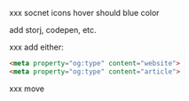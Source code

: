 
xxx socnet icons hover should blue color


add storj, codepen, etc.

xxx add either:
```html
<meta property="og:type" content="website">
<meta property="og:type" content="article">
```

xxx move <style> to bottom to avoid leaks:    fgrep '<style>' $(finddot html)
xxx autogen rss
xxx mobile size tables
xxx .newest only defined 2nd request / when localStorage is read from prior 1st request as of now

Your posts or directories of posts, should ideally natural sort in time order, examples:
  2022-11-03-a-birthday.md
  2020-10-31-halloween-fun.md

  2022/11/03/a-birthday.md
  2020/10/31/halloween-fun.md


goals: 0 config/0 build; pull in info from multiple blogs; parents can do it

wget -qO- 'https://api.github.com/repos/traceypooh/blogtini/git/trees/main?recursive=true'

tech terminal try-out:
  wget https://raw.githubusercontent.com/traceypooh/test1/main/index.html
  wget https://raw.githubusercontent.com/traceypooh/test1/main/README.md
  [edit 1st real post in README.md]
  [open in Safari; Developer Menu; check `Disable Cross-Origin Restrictions` during development
  open index.html
  [Developer Menu; uncheck `Disable Cross-Origin Restrictions` when done


existing GH repo try-out: /?preview=github/repo-name    (we'll use GH API to find .md files)
existing WP try-out: /?preview=URL/feed (atom or RSS)

could host entire thing in codepen, etc.?!

xxx go to blogtini.com -> enter in your username and repo and show them how it looks!

nav search box that prefills google search site:xxx AND ..


xxx gist: either: public GH repo w/ dir of .md files *or* WP/private and parse atom feed..
xxx JS/CSS versioning..

github.com cookie: dotcom_user
https://jekyll.github.io/github-metadata/site.github/

minimum:
setup GH account
visit: https://github.com/traceypooh/blogtini
press [Y Fork] button in upper right
(fork to your account)
hit [⚙️ Settings] in upper right
[🗂️ Pages] left menu
enable GH actions xxx

[pipeline will start..]

wait a few minutes, visit your site at:
https://[YOUR-GITHUB-USERNAME].github.io/blogtini/?setup


# parse username from location.host/name ;-)


# make a new file, 'Name your file....' like YYYY-MM-DD-first-test-post.md
https://github.com/xxx/blogtini/new/main/posts
---
title: first test post
date: xxx
tags: blogging, testing, blogtini
---
# scroll down, hit [Commit new file]

https://github.com/xxx/blogtini/edit/main/posts/2022-02-02.md
[<> Code] upper left tab
[📁  posts]
click 2022-02-02.md
upper-mid right [✏️] (hover shows "Edit this file")

change, to taste:
title:
date:
tags:

(scroll down, find [Commit changes] button and press)

https://github.com/xxx/blogtini/edit/main/config.yml
change, to taste:
`title`
`user`
(scroll down, find [Commit changes] button and press)
---

PAT / tokens for ~30/hr => ~5k/hr rate limits
- https://github.com/settings/tokens
- https://api.github.com/repos/traceypooh/blogtini/git/trees/main?recursive=true&token=TOKEN
- https://raw.githubusercontent.com/traceypooh/blogtini/main/README.md?token=TOKEN


[layout]
posts
img

pages
css
js


- 15y, 112 posts, 500k txt, 60k gzip (twitter tp cold load 2.7MB)
- xxx SEO!?
- xxx presently assumes posts list has filenames that are reverse sorted by date/time YYYY-MM-DD-..
- import xxx from 'https://esm.archive.org/blogtini'
- xxx can still use site w/o .md copied into webroot via api
  https://api.github.com/repos/traceypooh/blogtini/contents look for type: dir and dir with 20\d\d...md

- fill out nav & sidebar
- parse 10 most recent posts, fill out main page
- parse front-matter from remaining posts for tag cloud, category list (fills-in later) (cache)
  - consider range requests for ~just front-matter retrieval & parsing?
  - GH pages serves over http2 at least

- put into local storage (cache <= 24h): each post's: title, date, tags, cats, img
  - ... but we only need to parse most recent 2-10 posts from each subscriber
- top page: show most recent 10 posts' summaries
  - page 2: posts 10..20, etc.
- open followers' websites /posts dir to parse their 2-10 most recent .md, eg:
  - https://api.github.com/repos/ajaquith/securitymetrics/contents/source/_posts
  - https://hunterleebrown.com/blog/feed
  - https://blog.archive.org/feed/
  - https://hugo-fresh.vercel.app/blog/index.xml
  - https://feeds.feedburner.com/securitymetrics-org

  xxx posts w/o dates examples
  - eg: https://api.github.com/repos/stefma/hugo-fresh/contents/exampleSite/content/blog
        https://github.com/StefMa/hugo-fresh/tree/master/exampleSite/content/blog
        https://hugo-fresh.vercel.app/blog/index.xml   ** BUT! :) **


jekyll (GitHub Pages) plugins:
  https://pages.github.com/versions/
  https://docs.github.com/en/pages/setting-up-a-github-pages-site-with-jekyll/about-github-pages-and-jekyll#plugins

   could be useful vv, but not in accept list ^^ :(
  https://github.com/jekyll/jekyll-sitemap
  https://github.com/jekyll/jekyll-feed

  https://jekyll.github.io/github-metadata/site.github/
